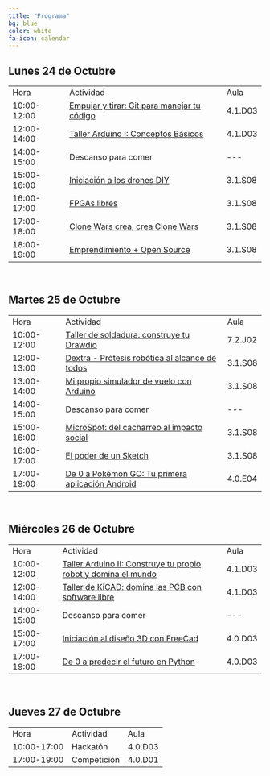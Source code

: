 ```yaml
---
title: "Programa"
bg: blue
color: white
fa-icon: calendar
---
```



## Lunes 24 de Octubre

<div class="table-responsive">
  <table class="table">
    <tbody>
      <tr><td>Hora</td><td>Actividad</td><td>Aula</td></tr>
      <tr><td>10:00-12:00</td><td><a href="#git">Empujar y tirar&#58; Git para manejar tu código</a></td><td>4.1.D03</td></tr>
      <tr><td>12:00-14:00</td><td><a href="#arduino1">Taller Arduino I: Conceptos Básicos</a></td><td>4.1.D03</td></tr>
      <tr><td>14:00-15:00</td><td>Descanso para comer</td><td>---</td></tr>
      <tr><td>15:00-16:00</td><td><a href="#drones">Iniciación a los drones DIY</a></td><td>3.1.S08</td></tr>
      <tr><td>16:00-17:00</td><td><a href="#fpgas">FPGAs libres</a></td><td>3.1.S08</td></tr>
      <tr><td>17:00-18:00</td><td><a href="#clonewars">Clone Wars crea, crea Clone Wars</a></td><td>3.1.S08</td></tr>
      <tr><td>18:00-19:00</td><td><a href="#emprender">Emprendimiento + Open Source</a></td><td>3.1.S08</td></tr>
  </tbody>
</table>
</div>
<br>

## Martes 25 de Octubre

<div class="table-responsive">
  <table class="table">
    <tbody>
    <tr><td>Hora</td><td>Actividad</td><td>Aula</td></tr>
    <tr><td>10:00-12:00</td><td><a href="#drones">Taller de soldadura: construye tu Drawdio</a></td><td>7.2.J02</td></tr>
    <tr><td>12:00-13:00</td><td><a href="#dextra">Dextra - Prótesis robótica al alcance de todos</a></td><td>3.1.S08</td></tr>
    <tr><td>13:00-14:00</td><td><a href="#vuelo">Mi propio simulador de vuelo con Arduino</a></td><td>3.1.S08</td></tr>
    <tr><td>14:00-15:00</td><td>Descanso para comer</td><td>---</td></tr>
    <tr><td>15:00-16:00</td><td><a href="#microspot">MicroSpot: del cacharreo al impacto social</a></td><td>3.1.S08</td></tr>
    <tr><td>16:00-17:00</td><td><a href="#design">El poder de un Sketch</a></td><td>3.1.S08</td></tr>
    <tr><td>17:00-19:00</td><td><a href="#android">De 0 a Pokémon GO&#58; Tu primera aplicación Android</a></td><td>4.0.E04</td></tr>
    </tbody>
  </table>
</div>
<br>

## Miércoles 26 de Octubre

<div class="table-responsive">
  <table class="table">
    <tbody>
      <tr><td>Hora</td><td>Actividad</td><td>Aula</td></tr>
      <tr><td>10:00-12:00</td><td><a href="#arduino2">Taller Arduino II&#58; Construye tu propio robot y domina el mundo</a></td><td>4.1.D03</td></tr>
      <tr><td>12:00-14:00</td><td><a href="#kicad">Taller de KiCAD: domina las PCB con software libre</a></td><td>4.1.D03</td></tr>
      <tr><td>14:00-15:00</td><td>Descanso para comer</td><td>---</td></tr>
      <tr><td>15:00-17:00</td><td><a href="#freecad">Iniciación al diseño 3D con FreeCad</a></td><td>4.0.D03</td></tr>
      <tr><td>17:00-19:00</td><td><a href="#python">De 0 a predecir el futuro en Python</a></td><td>4.0.D03</td></tr>
  </tbody>
  </table>
</div>
<br>

## Jueves 27 de Octubre

<div class="table-responsive">
  <table class="table">
    <tbody>
      <tr><td>Hora</td><td>Actividad</td><td>Aula</td></tr>
      <tr><td>10:00-17:00</td><td>Hackatón</td><td>4.0.D03</td></tr>
      <tr><td>17:00-19:00</td><td>Competición</td><td>4.0.D01</td></tr>
    </tbody>
  </table>
